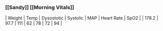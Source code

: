 ### [[Sandy]] [[Morning Vitals]]
| Weight | Temp | Dysostotic | Systolic | MAP | Heart Rate | SpO2 |
| 178.2 | 97.7 | 111 | 62 | 78 | 72 | 94 |